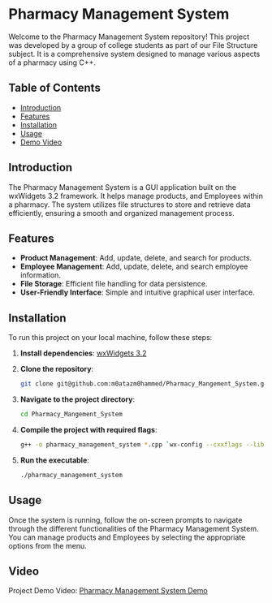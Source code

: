 # Pharmacy Management System

Welcome to the Pharmacy Management System repository! This project was developed by a group of college students as part of our File Structure subject. It is a comprehensive system designed to manage various aspects of a pharmacy using C++.

## Table of Contents

- [Introduction](#introduction)
- [Features](#features)
- [Installation](#installation)
- [Usage](#usage)
- [Demo Video](#video)

## Introduction

The Pharmacy Management System is a GUI application built on the wxWidgets 3.2 framework. It helps manage products, and Employees within a pharmacy. The system utilizes file structures to store and retrieve data efficiently, ensuring a smooth and organized management process.

## Features

- **Product Management**: Add, update, delete, and search for products.
- **Employee Management**: Add, update, delete, and search employee information.
- **File Storage**: Efficient file handling for data persistence.
- **User-Friendly Interface**: Simple and intuitive graphical user interface.

## Installation

To run this project on your local machine, follow these steps:

1. **Install dependencies**:
    [wxWidgets 3.2](https://www.wxwidgets.org/downloads/)

2. **Clone the repository**:
    ```sh
    git clone git@github.com:m0atazm0hammed/Pharmacy_Mangement_System.git
    ```
3. **Navigate to the project directory**:
    ```sh
    cd Pharmacy_Mangement_System
    ```
4. **Compile the project with required flags**:
    ```sh
    g++ -o pharmacy_management_system *.cpp `wx-config --cxxflags --libs`
    ```
5. **Run the executable**:
    ```sh
    ./pharmacy_management_system
    ```

## Usage

Once the system is running, follow the on-screen prompts to navigate through the different functionalities of the Pharmacy Management System. You can manage products and Employees by selecting the appropriate options from the menu.

## Video

Project Demo Video: [Pharmacy Management System Demo](https://drive.google.com/drive/folders/1_WE5INGh2apBcc_b4l5Z_L3_4iT99olM?usp=drive_link)


